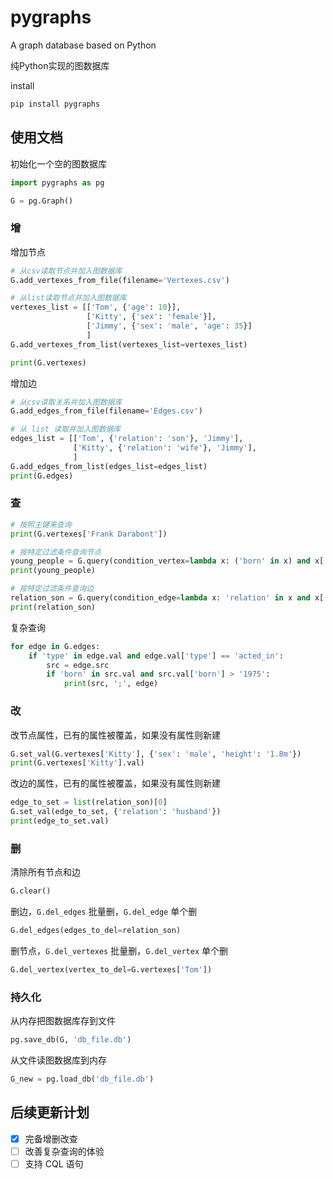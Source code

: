 # pygraphs
A graph database based on Python

纯Python实现的图数据库



install
```sh
pip install pygraphs
```

## 使用文档

初始化一个空的图数据库
```python
import pygraphs as pg

G = pg.Graph()
```

### 增

增加节点
```python
# 从csv读取节点并加入图数据库
G.add_vertexes_from_file(filename='Vertexes.csv')

# 从list读取节点并加入图数据库
vertexes_list = [['Tom', {'age': 10}],
                 ['Kitty', {'sex': 'female'}],
                 ['Jimmy', {'sex': 'male', 'age': 35}]
                 ]
G.add_vertexes_from_list(vertexes_list=vertexes_list)

print(G.vertexes)
```

增加边
```python
# 从csv读取关系并加入图数据库
G.add_edges_from_file(filename='Edges.csv')

# 从 list 读取并加入图数据库
edges_list = [['Tom', {'relation': 'son'}, 'Jimmy'],
              ['Kitty', {'relation': 'wife'}, 'Jimmy'],
              ]
G.add_edges_from_list(edges_list=edges_list)
print(G.edges)
```

### 查
```python
# 按照主键来查询
print(G.vertexes['Frank Darabont'])

# 按特定过滤条件查询节点
young_people = G.query(condition_vertex=lambda x: ('born' in x) and x['born'] > '1975')
print(young_people)

# 按特定过滤条件查询边
relation_son = G.query(condition_edge=lambda x: 'relation' in x and x['relation'] == 'son')
print(relation_son)


```

复杂查询
```python
for edge in G.edges:
    if 'type' in edge.val and edge.val['type'] == 'acted_in':
        src = edge.src
        if 'born' in src.val and src.val['born'] > '1975':
            print(src, ';', edge)
```

### 改
改节点属性，已有的属性被覆盖，如果没有属性则新建

```python
G.set_val(G.vertexes['Kitty'], {'sex': 'male', 'height': '1.8m'})
print(G.vertexes['Kitty'].val)
```

改边的属性，已有的属性被覆盖，如果没有属性则新建

```python
edge_to_set = list(relation_son)[0]
G.set_val(edge_to_set, {'relation': 'husband'})
print(edge_to_set.val)
```

### 删
清除所有节点和边
```python
G.clear()
```
删边，`G.del_edges` 批量删，`G.del_edge` 单个删
```python
G.del_edges(edges_to_del=relation_son)
```
删节点，`G.del_vertexes` 批量删，`G.del_vertex` 单个删
```python
G.del_vertex(vertex_to_del=G.vertexes['Tom'])
```

### 持久化
从内存把图数据库存到文件
```python
pg.save_db(G, 'db_file.db')
```

从文件读图数据库到内存

```python
G_new = pg.load_db('db_file.db')
```

## 后续更新计划

- [x] 完备增删改查
- [ ] 改善复杂查询的体验
- [ ] 支持 CQL 语句
